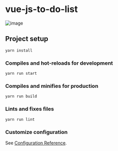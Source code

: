 # vue-js-to-do-list
![image](https://user-images.githubusercontent.com/65986569/210262198-368e1814-1cd7-4cdf-9899-088d979c3d7e.png)

## Project setup

```
yarn install
```

### Compiles and hot-reloads for development

```
yarn run start
```

### Compiles and minifies for production

```
yarn run build
```

### Lints and fixes files

```
yarn run lint
```

### Customize configuration

See [Configuration Reference](https://cli.vuejs.org/config/).
